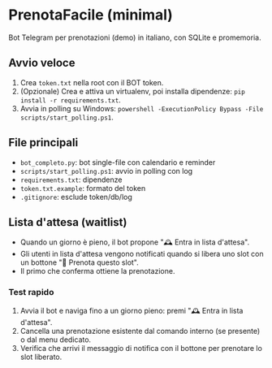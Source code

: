 # PrenotaFacile (minimal)

Bot Telegram per prenotazioni (demo) in italiano, con SQLite e promemoria.

## Avvio veloce
1. Crea `token.txt` nella root con il BOT token.
2. (Opzionale) Crea e attiva un virtualenv, poi installa dipendenze: `pip install -r requirements.txt`.
3. Avvia in polling su Windows: `powershell -ExecutionPolicy Bypass -File scripts/start_polling.ps1`.

## File principali
- `bot_completo.py`: bot single-file con calendario e reminder
- `scripts/start_polling.ps1`: avvio in polling con log
- `requirements.txt`: dipendenze
- `token.txt.example`: formato del token
- `.gitignore`: esclude token/db/log

## Lista d'attesa (waitlist)
- Quando un giorno è pieno, il bot propone "🕰️ Entra in lista d'attesa".
- Gli utenti in lista d'attesa vengono notificati quando si libera uno slot con un bottone "📌 Prenota questo slot".
- Il primo che conferma ottiene la prenotazione.

### Test rapido
1. Avvia il bot e naviga fino a un giorno pieno: premi "🕰️ Entra in lista d'attesa".
2. Cancella una prenotazione esistente dal comando interno (se presente) o dal menu dedicato.
3. Verifica che arrivi il messaggio di notifica con il bottone per prenotare lo slot liberato.

